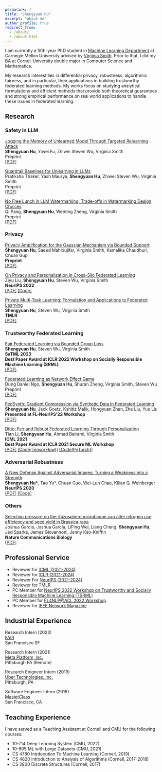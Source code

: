 ```yaml
---
permalink: /
title: "Shengyuan Hu"
excerpt: "About me"
author_profile: true
redirect_from: 
  - /about/
  - /about.html
---
```


I am currently a fifth-year PhD student in [Machine Learning Department](https://www.ml.cmu.edu/) at Carnegie Mellon University advised by [Virginia Smith](https://www.cs.cmu.edu/~smithv/). Prior to that, I did my BA at Cornell University double major in Computer Science and Mathematics. 

My research interest lies in differential privacy, robustness, algorithmic fairness, and in particular, their applications in building trustworthy federated learning methods. My works focus on studying analytical formulations and efficient methods that provide both theoretical guarantees and strong empirical performance on real world applications to handle these issues in federated learning.



## Research

### Safety in LLM

[Jogging the Memory of Unlearned Model Through Targeted Relearning Attack](https://arxiv.org/abs/2406.13356)\
**Shengyuan Hu**, Yiwei Fu, Zhiwei Steven Wu, Virginia Smith\
Preprint\
[\[PDF\]](https://arxiv.org/pdf/2406.13356.pdf)

[Guardrail Baselines for Unlearning in LLMs](https://arxiv.org/abs/2403.03329)\
Pratiksha Thaker, Yash Maurya, **Shengyuan Hu**, Zhiwei Steven Wu, Virginia Smith\
Preprint\
[\[PDF\]](https://arxiv.org/pdf/2403.03329.pdf)

[No Free Lunch in LLM Watermarking: Trade-offs in Watermarking Design Choices](https://arxiv.org/abs/2402.16187)\
Qi Pang, **Shengyuan Hu**, Wenting Zheng, Virginia Smith\
Preprint\
[\[PDF\]](https://arxiv.org/pdf/2402.16187.pdf)

### Privacy

[Privacy Amplification for the Gaussian Mechanism via Bounded Support](https://arxiv.org/abs/2403.05598)\
**Shengyuan Hu**, Saeed Mahloujifar, Virginia Smith, Kamalika Chaudhuri, Chuan Gup\
**Preprint**\
[\[PDF\]](https://arxiv.org/abs/2403.05598.pdf) 

[On Privacy and Personalization in Cross-Silo Federated Learning](https://arxiv.org/abs/2206.07902)\
Ziyu Liu, **Shengyuan Hu**, Steven Wu, Virginia Smith\
**NeurIPS 2022**\
[\[PDF\]](https://arxiv.org/pdf/2206.07902.pdf) [\[Code\]](https://github.com/kenziyuliu/private-cross-silo-fl)

[Private Multi-Task Learning: Formulation and Applications to Federated Learning](https://arxiv.org/abs/2108.12978)\
**Shengyuan Hu**, Steven Wu, Virginia Smith\
**TMLR**\
[\[PDF\]](https://arxiv.org/pdf/2108.12978.pdf)


### Trustworthy Federated Learning

[Fair Federated Learning via Bounded Group Loss](https://arxiv.org/abs/2203.10190)\
**Shengyuan Hu**, Steven Wu, Virginia Smith\
**SaTML 2023**\
**Best Paper Award at ICLR 2022 Workshop on Socially Responsible Machine Learning (SRML)**\
[\[PDF\]](https://arxiv.org/pdf/2203.10190.pdf) 

[Federated Learning as Network Effect Game](https://arxiv.org/abs/2302.08533)\
Dung Daniel Ngo, **Shengyuan Hu**, Shuran Zheng, Virginia Smith, Steven Wu\
Preprint\
[\[PDF\]](https://arxiv.org/pdf/2302.08533.pdf) 

[FedSynth: Gradient Compression via Synthetic Data in Federated Learning](https://arxiv.org/abs/2204.01273)\
**Shengyuan Hu**, Jack Goetz, Kshitiz Malik, Hongyuan Zhan, Zhe Liu, Yue Liu\
**Presented at FL-NeurIPS'22 Workshop**\
[\[PDF\]](https://arxiv.org/pdf/2204.01273.pdf)

[Ditto: Fair and Robust Federated Learning Through Personalization](https://proceedings.mlr.press/v139/li21h.html)\
Tian Li, **Shengyuan Hu**, Ahmad Beirami, Virginia Smith\
**ICML 2021**\
**Best Paper Award at ICLR 2021 Secure ML Workshop**\
[\[PDF\]](http://proceedings.mlr.press/v139/li21h/li21h.pdf) [\[Code(TensorFlow)\]](https://github.com/litian96/ditto) [\[Code(PyTorch)\]](https://github.com/s-huu/Ditto)

### Adversarial Robustness

[A New Defense Against Adversarial Images: Turning a Weakness into a Strength](https://proceedings.neurips.cc/paper/2019/hash/cbb6a3b884f4f88b3a8e3d44c636cbd8-Abstract.html)\
**Shengyuan Hu\***, Tao Yu\*, Chuan Guo, Wei-Lun Chao, Kilian Q. Weinberger\
**NeurIPS 2020**\
[\[PDF\]](https://proceedings.neurips.cc/paper/2019/file/cbb6a3b884f4f88b3a8e3d44c636cbd8-Paper.pdf) [\[Code\]](https://github.com/s-huu/TurningWeaknessIntoStrength)

### Others

[Selection pressure on the rhizosphere microbiome can alter nitrogen use efficiency and seed yield in Brassica rapa](https://www.nature.com/articles/s42003-022-03860-5)\
Joshua Garcia, Joshua Garcia, LiPing Wei, Liang Cheng, **Shengyuan Hu**, Jed Sparks, James Giovannoni, Jenny Kao-Kniffin\
**Nature Communications Biology**\
[\[PDF\]](https://www.nature.com/articles/s42003-022-03860-5)

## Professional Service
- Reviewer for [ICML (2021-2024)](https://icml.cc/)
- Reviewer for [ICLR (2021-2024)](https://iclr.cc/)
- Reviewer For [NeurIPS (2021-2024)](https://neurips.cc/)
- Reviewer for [TMLR](https://jmlr.org/tmlr/)
- PC Member for [NeurIPS 2022 Workshop on Trustworthy and Socially Responsible Machine Learning (TSRML)](https://tsrml2022.github.io/)
- PC Member for [FL4NLP@ACL 2022 Workshop](https://fl4nlp.github.io/)
- Reviewer for [IEEE Network Magazine](https://www.comsoc.org/publications/magazines/ieee-network)

## Industrial Experience

Research Intern (2023)\
[FAIR](https://about.meta.com/)\
San Francisco SF

Research Intern (2021)\
[Meta Platform, Inc.](https://about.meta.com/)\
Pittsburgh PA (Remote)

Research Enigneer Intern (2019)\
[Uber Technologies, Inc.](https://www.uber.com/)\
Pittsburgh, PA

Software Engineer Intern (2018)\
[MasterClass](https://www.masterclass.com/)\
San Francisco, CA

## Teaching Experience

I have served as a Teaching Assistant at Cornell and CMU for the following courses:
- 10-714 Deep Learning System (CMU, 2022)
- 10-605 ML with Large Datasets (CMU, 2021)
- CS 4780 Intrdocution To Machine Learning (Cornell, 2019)
- CS 4820 Introduction to Analysis of Algorithms (Cornell, 2017-2018)
- CS 2800 Discrete Structures (Cornell, 2017)
